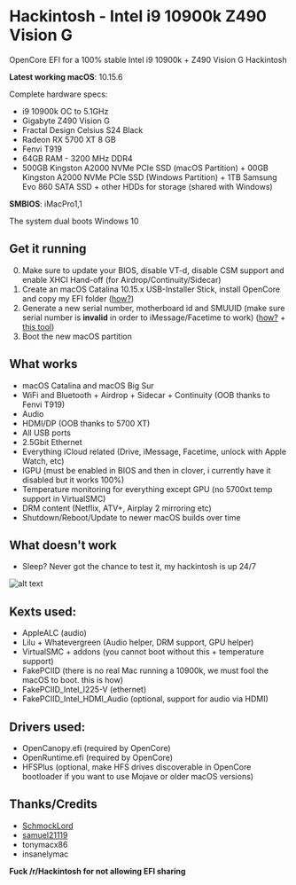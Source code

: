 # Hackintosh - Intel i9 10900k Z490 Vision G
OpenCore EFI for a 100% stable Intel i9 10900k + Z490 Vision G Hackintosh

**Latest working macOS**: 10.15.6

Complete hardware specs:
- i9 10900k OC to 5.1GHz
- Gigabyte Z490 Vision G
- Fractal Design Celsius S24 Black 
- Radeon RX 5700 XT 8 GB
- Fenvi T919
- 64GB RAM - 3200 MHz DDR4
- 500GB Kingston A2000 NVMe PCIe SSD (macOS Partition) + 00GB Kingston A2000 NVMe PCIe SSD (Windows Partition) + 1TB Samsung Evo 860 SATA SSD + other HDDs for storage (shared with Windows)

**SMBIOS**: iMacPro1,1

The system dual boots Windows 10

## Get it running
0. Make sure to update your BIOS, disable VT-d, disable CSM support and enable XHCI Hand-off (for Airdrop/Continuity/Sidecar)
1. Create an macOS Catalina 10.15.x USB-Installer Stick, install OpenCore and copy my EFI folder ([how?](https://github.com/SchmockLord/Hackintosh-Intel-i9-10900k-Gigabyte-Z490-Vision-D#installation-notes))
2. Generate a new serial number, motherboard id and SMUUID (make sure serial number is **invalid** in order to iMessage/Facetime to work) ([how?](https://hackintosh.gitbook.io/-r-hackintosh-vanilla-desktop-guide/config.plist-per-hardware/skylake#explanation-5) + [this tool](http://mackie100projects.altervista.org/download-clover-configurator/))
3. Boot the new macOS partition

## What works
- macOS Catalina and macOS Big Sur
- WiFi and Bluetooth + Airdrop + Sidecar + Continuity (OOB thanks to Fenvi T919)
- Audio
- HDMI/DP (OOB thanks to 5700 XT)
- All USB ports
- 2.5Gbit Ethernet
- Everything iCloud related (Drive, iMessage, Facetime, unlock with Apple Watch, etc)
- IGPU (must be enabled in BIOS and then in clover, i currently have it disabled but it works 100%)
- Temperature monitoring for everything except GPU (no 5700xt temp support in VirtualSMC)
- DRM content (Netflix, ATV+, Airplay 2 mirroring etc)
- Shutdown/Reboot/Update to newer macOS builds over time

## What doesn't work
- Sleep? Never got the chance to test it, my hackintosh is up 24/7

![alt text](https://i.imgur.com/H0MNPxt.jpg "neofetch")

## Kexts used:
- AppleALC (audio)
- Lilu + Whatevergreen (Audio helper, DRM support, GPU helper)
- VirtualSMC + addons (you cannot boot without this + temperature support)
- FakePCIID (there is no real Mac running a 10900k, we must fool the macOS to boot. this is how)
- FakePCIID_Intel_I225-V (ethernet)
- FakePCIID_Intel_HDMI_Audio (optional, support for audio via HDMI)

## Drivers used:
- OpenCanopy.efi (required by OpenCore)
- OpenRuntime.efi (required by OpenCore)
- HFSPlus (optional, make HFS drives discoverable in OpenCore bootloader if you want to use Mojave or older macOS versions)

## Thanks/Credits
- [SchmockLord](https://github.com/SchmockLord/Hackintosh-Intel-i9-10900k-Gigabyte-Z490-Vision-D)
- [samuel21119](https://github.com/samuel21119/Intel-i9-10900-Gigabyte-Z490-Vision-G-Hackintosh)
- tonymacx86
- insanelymac


**Fuck /r/Hackintosh for not allowing EFI sharing**
